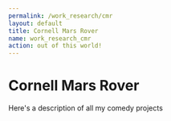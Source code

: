 ```yaml
---
permalink: /work_research/cmr
layout: default
title: Cornell Mars Rover
name: work_research_cmr
action: out of this world!
---
```

# Cornell Mars Rover

Here's a description of all my comedy projects